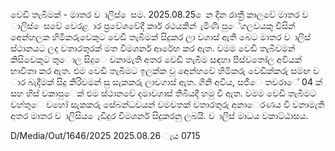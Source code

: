 වෙඩි තැබීමක් - මාතර ව ාලිස් ෙසම. 2025.08.25 ෙන දින රාත්‍රී කාලවේ මාතර ව ාලිස් ෙසවේ වෙරළ ාර ප්‍රවේශවේදී කාර් රථයකින් ැමිණි පුේගලවයකු විසින් අෙන්හලක හිමිකරුවෙකුට වෙඩි තැබීමක් සිදුකර ලා වගාස් ඇති බෙට මාතර ව ාලිස් ස්ථානයට ලද වතාරතුරක් මත විමශර්න ආරේභ කර ඇත. වමම වෙඩි තැබීවමන් කිසිවෙකුට තුොල සිදුෙ වනාමැති අතර වෙඩි තැබීම සඳහා පිස්වතෝල අවියක් භාවිතා කර ඇත. එම වෙඩි තැබීමට ඉලක්ක වූ අෙන්හවේ හිමිකරු වෙඩික්කරු සමඟ ව ාර බැදීමක් සිදු කිරිවමන් සු සැකකරු ලාවගාස් ඇත. ගිනි අවිය, සජීෙ තවරාේ 04 ක් සහ හිස් වකාපුෙක් එම ස්ථානවේ දමාවගාස් තිබියදී හමු වී ඇත. වමම වෙඩි තැබීමට වහ්තුෙ වහෝ සැකකරු සේබන්ධවයන් වමවතක් වතාරතුරු අනාෙරණය වී වනාමැති අතර මාතර ව ාලිසිය ෙැඩිදුර විමශර්න සිදුකරනු ලබයි. ව ාලිස් මාධය වකාට්ඨාසය.

D/Media/Out/1646/2025 2025.08.26 ැය 0715